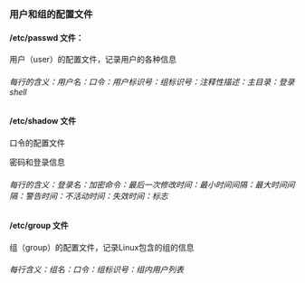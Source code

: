 ### 用户和组的配置文件

#### /etc/passwd 文件：

用户（user）的配置文件，记录用户的各种信息

###### 每行的含义：用户名：口令：用户标识号：组标识号：注释性描述：主目录：登录shell

#### /etc/shadow 文件

口令的配置文件

密码和登录信息

###### 每行的含义：登录名：加密命令：最后一次修改时间：最小时间间隔：最大时间间隔：警告时间：不活动时间：失效时间：标志

#### /etc/group 文件

组（group）的配置文件，记录Linux包含的组的信息

###### 每行含义：组名：口令：组标识号：组内用户列表

